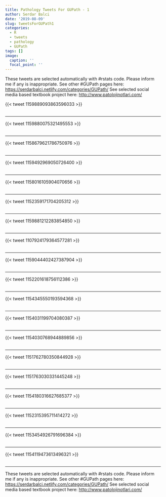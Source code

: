 ```yaml
---
title: Pathology Tweets For GUPath - 1
author: Serdar Balci
date: '2019-08-09'
slug: tweetsForGUPath1
categories:
  - R
  - tweets
  - pathology
  - GUPath
tags: []
image:
  caption: ''
  focal_point: ''
---
```



These tweets are selected automatically with #rstats code. Please inform me if any is inappropriate.
See other #GUPath pages here: https://serdarbalci.netlify.com/categories/GUPath/ 
See selected social media based textbook project here: http://www.patolojinotlari.com/

{{< tweet 1159889093863596033 >}}
<br>
<br>
<hr>
{{< tweet 1159880075321495553 >}}
<br>
<br>
<hr>
{{< tweet 1158679621786750976 >}}
<br>
<br>
<hr>
{{< tweet 1159492969050726400 >}}
<br>
<br>
<hr>
{{< tweet 1158016105904070656 >}}
<br>
<br>
<hr>
{{< tweet 1152359171704205312 >}}
<br>
<br>
<hr>
{{< tweet 1159881212283854850 >}}
<br>
<br>
<hr>
{{< tweet 1107924179364577281 >}}
<br>
<br>
<hr>
{{< tweet 1159044402427387904 >}}
<br>
<br>
<hr>
{{< tweet 1152201618756112386 >}}
<br>
<br>
<hr>
{{< tweet 1154345550193594368 >}}
<br>
<br>
<hr>
{{< tweet 1154031199704080387 >}}
<br>
<br>
<hr>
{{< tweet 1154030768944889856 >}}
<br>
<br>
<hr>
{{< tweet 1151762780350844928 >}}
<br>
<br>
<hr>
{{< tweet 1151763030331445248 >}}
<br>
<br>
<hr>
{{< tweet 1154180316627685377 >}}
<br>
<br>
<hr>
{{< tweet 1152315395711414272 >}}
<br>
<br>
<hr>
{{< tweet 1153454926791696384 >}}
<br>
<br>
<hr>
{{< tweet 1154119473613496321 >}}
<br>
<br>
<hr>


These tweets are selected automatically with #rstats code. Please inform me if any is inappropriate.
See other #GUPath pages here: https://serdarbalci.netlify.com/categories/GUPath/ 
See selected social media based textbook project here: http://www.patolojinotlari.com/
